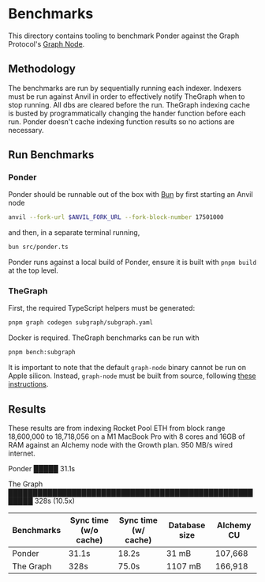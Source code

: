 # Benchmarks

This directory contains tooling to benchmark Ponder against the Graph Protocol's [Graph Node](https://github.com/graphprotocol/graph-node).

## Methodology

The benchmarks are run by sequentially running each indexer. Indexers must be run against Anvil in order to effectively notify TheGraph when to stop running. All dbs are cleared before the run. TheGraph indexing cache is busted by programmatically changing the hander function before each run. Ponder doesn't cache indexing function results so no actions are necessary.

## Run Benchmarks

### Ponder

Ponder should be runnable out of the box with [Bun](https://bun.sh) by first starting an Anvil node

```sh
anvil --fork-url $ANVIL_FORK_URL --fork-block-number 17501000
```

and then, in a separate terminal running,

```sh
bun src/ponder.ts
```

Ponder runs against a local build of Ponder, ensure it is built with `pnpm build` at the top level.

### TheGraph

First, the required TypeScript helpers must be generated:

```sh
pnpm graph codegen subgraph/subgraph.yaml
```

Docker is required. TheGraph benchmarks can be run with

```sh
pnpm bench:subgraph
```

It is important to note that the default `graph-node` binary cannot be run on Apple silicon. Instead, `graph-node` must be built from source, following [these instructions](https://github.com/graphprotocol/graph-node/tree/master/docker#running-graph-node-on-an-macbook-m1).

## Results

These results are from indexing Rocket Pool ETH from block range 18,600,000 to 18,718,056 on a M1 MacBook Pro with 8 cores and 16GB of RAM against an Alchemy node with the Growth plan. 950 MB/s wired internet.

Ponder    █████ 31.1s

The Graph ███████████████████████████████████████████████████████ 328s (10.5x)

| Benchmarks | Sync time (w/o cache) | Sync time (w/ cache) | Database size | Alchemy CU |
| ---------- | --------------------- | -------------------- | ------------- | ---------- |
| Ponder     | 31.1s                 | 18.2s                | 31 mB         | 107,668    |
| The Graph  | 328s                  | 75.0s                | 1107 mB       | 166,918    |
